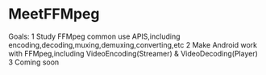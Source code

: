 # MeetFFMpeg
Goals:
1 Study FFMpeg common use APIS,including encoding,decoding,muxing,demuxing,converting,etc
2 Make Android work with FFMpeg,including VideoEncoding(Streamer) & VideoDecoding(Player)
3 Coming soon
